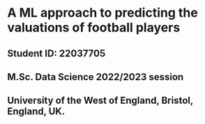 # A ML approach to predicting the valuations of football players

## Student ID: 22037705

## M.Sc. Data Science 2022/2023 session

## University of the West of England, Bristol, England, UK.
